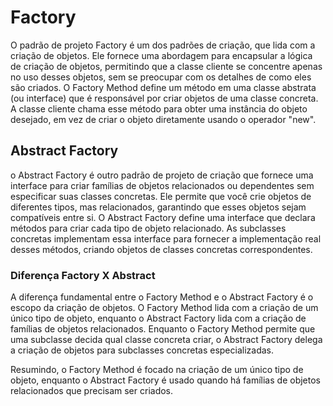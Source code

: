<h1>Factory</h1>

O padrão de projeto Factory é um dos padrões de criação, que lida com a criação de objetos.
Ele fornece uma abordagem para encapsular a lógica de criação de objetos, permitindo que a classe cliente se concentre apenas no uso desses objetos, sem se preocupar com os detalhes de como eles são criados.
O Factory Method define um método em uma classe abstrata (ou interface) que é responsável por criar objetos de uma classe concreta.
A classe cliente chama esse método para obter uma instância do objeto desejado, em vez de criar o objeto diretamente usando o operador "new".

<h2>Abstract Factory</h2>

o Abstract Factory é outro padrão de projeto de criação que fornece uma interface para criar famílias de objetos relacionados ou dependentes sem especificar suas classes concretas.
Ele permite que você crie objetos de diferentes tipos, mas relacionados, garantindo que esses objetos sejam compatíveis entre si.
O Abstract Factory define uma interface que declara métodos para criar cada tipo de objeto relacionado.
As subclasses concretas implementam essa interface para fornecer a implementação real desses métodos, criando objetos de classes concretas correspondentes.

<h3>Diferença Factory X Abstract</h3>

A diferença fundamental entre o Factory Method e o Abstract Factory é o escopo da criação de objetos.
O Factory Method lida com a criação de um único tipo de objeto, enquanto o Abstract Factory lida com a criação de famílias de objetos relacionados.
Enquanto o Factory Method permite que uma subclasse decida qual classe concreta criar, o Abstract Factory delega a criação de objetos para subclasses concretas especializadas.

Resumindo, o Factory Method é focado na criação de um único tipo de objeto, enquanto o Abstract Factory é usado quando há famílias de objetos relacionados que precisam ser criados.
